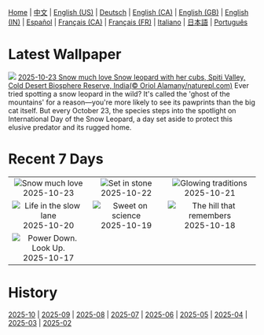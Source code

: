 [Home](../README.md) | [中文](zh-CN.md) | [English (US)](en-US.md) | [Deutsch](de-DE.md) | [English (CA)](en-CA.md) | [English (GB)](en-GB.md) | [English (IN)](en-IN.md) | [Español](es-ES.md) | [Français (CA)](fr-CA.md) | [Français (FR)](fr-FR.md) | [Italiano](it-IT.md) | [日本語](ja-JP.md) | [Português](pt-BR.md)

# Latest Wallpaper
![](https://www.bing.com/th?id=OHR.SnowLeopard_EN-CA8504425279_UHD.jpg)
[2025-10-23 Snow much love Snow leopard with her cubs, Spiti Valley, Cold Desert Biosphere Reserve, India(© Oriol Alamany/naturepl.com)](https://www.bing.com/th?id=OHR.SnowLeopard_EN-CA8504425279_UHD.jpg)
Ever tried spotting a snow leopard in the wild? It's called the 'ghost of the mountains' for a reason—you're more likely to see its pawprints than the big cat itself. But every October 23, the species steps into the spotlight on International Day of the Snow Leopard, a day set aside to protect this elusive predator and its rugged home.

# Recent 7 Days
|  |  |  |
|:---:|:---:|:---:|
| ![](https://www.bing.com/th?id=OHR.SnowLeopard_EN-CA8504425279_400x240.jpg "Snow much love") 2025-10-23 | ![](https://www.bing.com/th?id=OHR.BulgariaRocks_EN-CA8455831888_400x240.jpg "Set in stone") 2025-10-22 | ![](https://www.bing.com/th?id=OHR.DiyaDiwali_EN-CA6346650196_400x240.jpg "Glowing traditions") 2025-10-21 |
| ![](https://www.bing.com/th?id=OHR.HoffmansSloth_EN-CA8355906230_400x240.jpg "Life in the slow lane") 2025-10-20 | ![](https://www.bing.com/th?id=OHR.AppleHarvest_EN-CA8300580215_400x240.jpg "Sweet on science") 2025-10-19 | ![](https://www.bing.com/th?id=OHR.SilburyHill_EN-CA8140895314_400x240.jpg "The hill that remembers") 2025-10-18 |
| ![](https://www.bing.com/th?id=OHR.JasperFestival_EN-CA8017450155_400x240.jpg "Power Down. Look Up.") 2025-10-17 |  |  |

# History
[2025-10](../archives/wallpaper/en-CA/w_2025_10.md) | [2025-09](../archives/wallpaper/en-CA/w_2025_09.md) | [2025-08](../archives/wallpaper/en-CA/w_2025_08.md) | [2025-07](../archives/wallpaper/en-CA/w_2025_07.md) | [2025-06](../archives/wallpaper/en-CA/w_2025_06.md) | [2025-05](../archives/wallpaper/en-CA/w_2025_05.md) | [2025-04](../archives/wallpaper/en-CA/w_2025_04.md) | [2025-03](../archives/wallpaper/en-CA/w_2025_03.md) | [2025-02](../archives/wallpaper/en-CA/w_2025_02.md)
